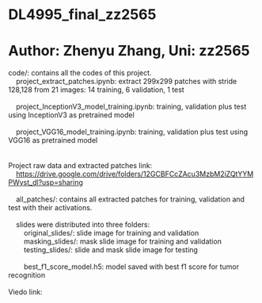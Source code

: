 # DL4995_final_zz2565
# Author: Zhenyu Zhang, Uni: zz2565

code/: contains all the codes of this project. <br />
&nbsp;&nbsp;&nbsp;&nbsp;project_extract_patches.ipynb: extract 299x299 patches with stride 128,128 from 21 images: 14 training, 6 validation, 1 test <br />
<br />
&nbsp;&nbsp;&nbsp;&nbsp;project_InceptionV3_model_training.ipynb: training, validation plus test using InceptionV3 as pretrained model <br />
<br />
&nbsp;&nbsp;&nbsp;&nbsp;project_VGG16_model_training.ipynb: training, validation plus test using VGG16 as pretrained model <br />
<br />
<br />
Project raw data and extracted patches link: &nbsp;&nbsp;&nbsp;&nbsp;https://drive.google.com/drive/folders/12GCBFCcZAcu3MzbM2iZQtYYMPWyst_dl?usp=sharing <br />
<br />
&nbsp;&nbsp;&nbsp;&nbsp;all_patches/: contains all extracted patches for training, validation and test with their activations. <br />
<br />
&nbsp;&nbsp;&nbsp;&nbsp;slides were distributed into three folders: <br />
&nbsp;&nbsp;&nbsp;&nbsp;&nbsp;&nbsp;&nbsp;&nbsp;original_slides/: slide image for training and validation <br />
&nbsp;&nbsp;&nbsp;&nbsp;&nbsp;&nbsp;&nbsp;&nbsp;masking_slides/: mask slide image for training and validation <br />
&nbsp;&nbsp;&nbsp;&nbsp;&nbsp;&nbsp;&nbsp;&nbsp;testing_slides/: slide and mask slide image for testing <br />
<br />
&nbsp;&nbsp;&nbsp;&nbsp;&nbsp;&nbsp;&nbsp;&nbsp;best_f1_score_model.h5: model saved with best f1 score for tumor recognition
<br />
<br />
Viedo link:
